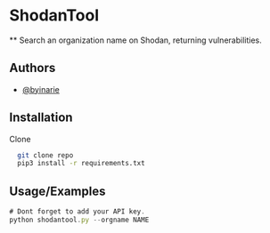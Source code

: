 # ShodanTool

** Search an organization name on Shodan, returning vulnerabilities.



## Authors

- [@byinarie](https://www.github.com/byinarie)


## Installation

Clone

```bash
  git clone repo
  pip3 install -r requirements.txt
```

## Usage/Examples

```javascript
# Dont forget to add your API key.
python shodantool.py --orgname NAME 
```

